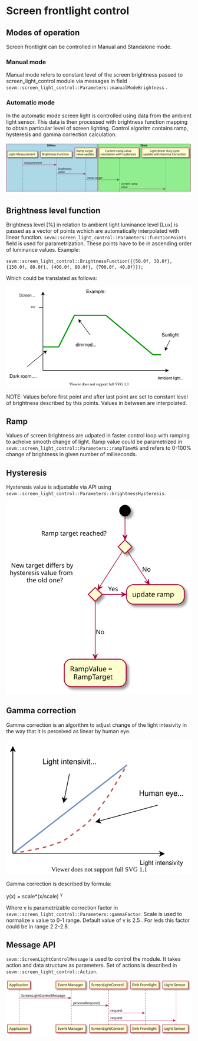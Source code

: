 # Screen frontlight control

## Modes of operation

Screen frontlight can be controlled in Manual and Standalone mode.

### Manual mode

Manual mode refers to constant level of the screen brightness passed to
screen_light_control module via messages in field `sevm::screen_light_control::Parameters::manualModeBrightness` .

### Automatic mode

In the automatic mode screen light is controlled using data from the ambient light sensor. This data is 
then processed with brightness function mapping to obtain particular level of screen lighting. Control algoritm contains ramp, hysteresis and gamma correction calculation.

![](light_control_algorithm.svg "light control algorithm")

## Brightness level function
Brightness level [%] in relation to ambient light luminance level [Lux] is passed as 
a vector of points wchich are automatically interpolated with linear function. `sevm::screen_light_control::Parameters::functionPoints` field is used for parametrization. These
points have to be in ascending order of luminance values. Example:

```
sevm::screen_light_control::BrightnessFunction({{50.0f, 30.0f}, {150.0f, 80.0f}, {400.0f, 80.0f}, {700.0f, 40.0f}});
```
Which could be translated as follows:

![](light_control_function.svg "light control function example")

NOTE: Values before first point and after last point are set to constant level of brightness described by this points. Values in between are interpolated.

## Ramp
Values of screen brightness are udpated in faster control loop with ramping to acheive smooth change of light. Ramp value could be parametrized in `sevm::screen_light_control::Parameters::rampTimeMS` and refers to 0-100% change of brightness in given number of miliseconds.

## Hysteresis

Hysteresis value is adjustable via API using `sevm::screen_light_control::Parameters::brightnessHysteresis`.

![](light_control_hysteresis.svg "Hysteresis in ramp")

## Gamma correction
Gamma correction is an algorithm to adjust change of the light intesivity in the way that it is perceived as linear by human eye.

![](gamma_correction.svg "Human eye sensitivity")

Gamma correction is described by formula:

y(x) = scale*(x/scale) <sup>&gamma;</sup>

Where &gamma; is parametrizable correction factor in `sevm::screen_light_control::Parameters::gammaFactor`. Scale is used to normalize x value to 0-1 range.
Default value of &gamma; is 2.5 . For leds this factor could be in range 2.2-2.8.


## Message API

`sevm::ScreenLightControlMessage` is used to control the module. It takes action and data structure as parameters. Set of actions is described in `sevm::screen_light_control::Action`.

![](light_control_message_flow.svg "Message to light control")